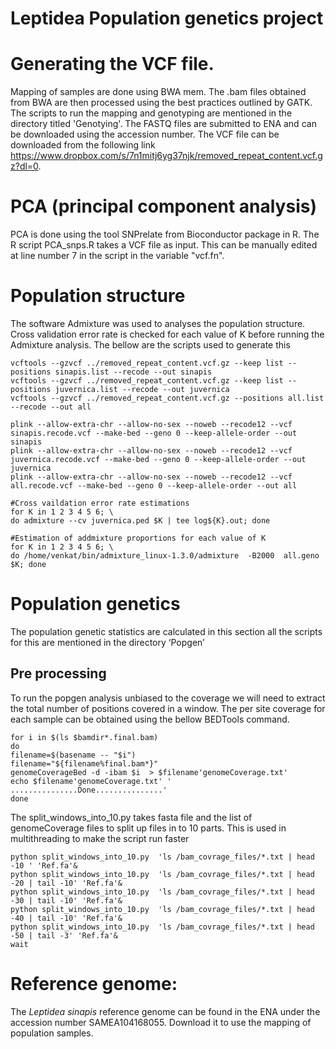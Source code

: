 # Leptidea Population genetics project
# Generating the VCF file.
Mapping of samples are done using BWA mem. The .bam files obtained from BWA are then processed using the best practices outlined by GATK. The scripts to run the mapping and genotyping are mentioned in the directory titled 'Genotying'. The FASTQ files are submitted to ENA and can be downloaded using the accession number. The VCF file can be downloaded from the following link https://www.dropbox.com/s/7n1mitj6yg37njk/removed_repeat_content.vcf.gz?dl=0. 

# PCA (principal component analysis)
PCA is done using the tool SNPrelate from Bioconductor package in R. The R script PCA_snps.R takes a VCF file as input. This can be manually edited at line number 7 in the script in the variable "vcf.fn". 
# Population structure
The software Admixture was used to analyses the population structure. Cross validation error rate is checked for each value of K before running the Admixture analysis. The bellow are the scripts used to generate this
```
vcftools --gzvcf ../removed_repeat_content.vcf.gz --keep list --positions sinapis.list --recode --out sinapis
vcftools --gzvcf ../removed_repeat_content.vcf.gz --keep list --positions juvernica.list --recode --out juvernica 
vcftools --gzvcf ../removed_repeat_content.vcf.gz --positions all.list --recode --out all

plink --allow-extra-chr --allow-no-sex --noweb --recode12 --vcf sinapis.recode.vcf --make-bed --geno 0 --keep-allele-order --out sinapis
plink --allow-extra-chr --allow-no-sex --noweb --recode12 --vcf juvernica.recode.vcf --make-bed --geno 0 --keep-allele-order --out juvernica
plink --allow-extra-chr --allow-no-sex --noweb --recode12 --vcf all.recode.vcf --make-bed --geno 0 --keep-allele-order --out all

#Cross vaildation error rate estimations
for K in 1 2 3 4 5 6; \
do admixture --cv juvernica.ped $K | tee log${K}.out; done

#Estimation of addmixture proportions for each value of K
for K in 1 2 3 4 5 6; \
do /home/venkat/bin/admixture_linux-1.3.0/admixture  -B2000  all.geno $K; done

```

# Population genetics
The population genetic statistics are calculated in this section all the scripts for this are mentioned in the directory ‘Popgen’
## Pre processing 
To run the popgen analysis unbiased to the coverage we will need to extract the total number of positions covered in a window. The per site coverage for each sample can be obtained using the bellow BEDTools command. 
```
for i in $(ls $bamdir*.final.bam)
do
filename=$(basename -- "$i")
filename="${filename%final.bam*}"
genomeCoverageBed -d -ibam $i  > $filename'genomeCoverage.txt'
echo $filename'genomeCoverage.txt' ' ...............Done...............'
done
```
The split_windows_into_10.py takes fasta file and the list of genomeCoverage files to split up files in to 10 parts. This is used in multithreading to make the script run faster 

```
python split_windows_into_10.py  'ls /bam_covrage_files/*.txt | head -10 ' 'Ref.fa'&
python split_windows_into_10.py  'ls /bam_covrage_files/*.txt | head -20 | tail -10' 'Ref.fa'&
python split_windows_into_10.py  'ls /bam_covrage_files/*.txt | head -30 | tail -10' 'Ref.fa'&
python split_windows_into_10.py  'ls /bam_covrage_files/*.txt | head -40 | tail -10' 'Ref.fa'&
python split_windows_into_10.py  'ls /bam_covrage_files/*.txt | head -50 | tail -3' 'Ref.fa'&
wait 
```

# Reference genome:
The *Leptidea sinapis* reference genome can be found in the ENA under the accession number SAMEA104168055. Download it to use the mapping of population samples. 


